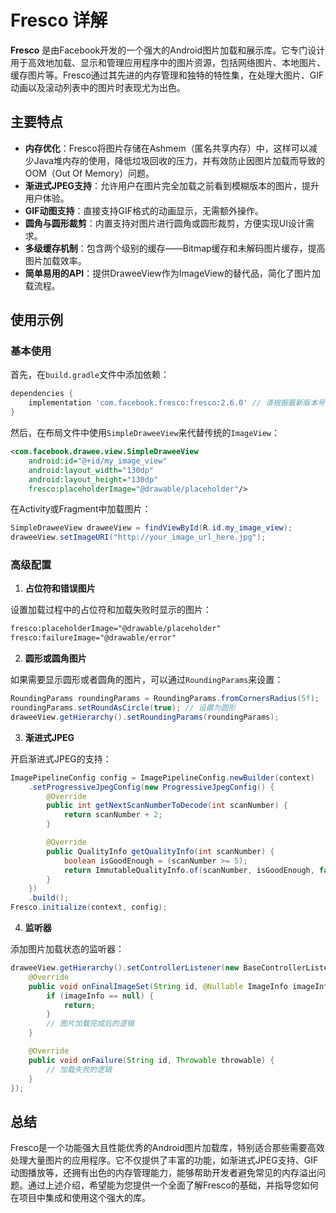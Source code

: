 # Fresco 详解

**Fresco** 是由Facebook开发的一个强大的Android图片加载和展示库。它专门设计用于高效地加载、显示和管理应用程序中的图片资源，包括网络图片、本地图片、缓存图片等。Fresco通过其先进的内存管理和独特的特性集，在处理大图片、GIF动画以及滚动列表中的图片时表现尤为出色。

## 主要特点

- **内存优化**：Fresco将图片存储在Ashmem（匿名共享内存）中，这样可以减少Java堆内存的使用，降低垃圾回收的压力，并有效防止因图片加载而导致的OOM（Out Of Memory）问题。
- **渐进式JPEG支持**：允许用户在图片完全加载之前看到模糊版本的图片，提升用户体验。
- **GIF动图支持**：直接支持GIF格式的动画显示，无需额外操作。
- **圆角与圆形裁剪**：内置支持对图片进行圆角或圆形裁剪，方便实现UI设计需求。
- **多级缓存机制**：包含两个级别的缓存——Bitmap缓存和未解码图片缓存，提高图片加载效率。
- **简单易用的API**：提供DraweeView作为ImageView的替代品，简化了图片加载流程。

## 使用示例

### 基本使用

首先，在`build.gradle`文件中添加依赖：

```gradle
dependencies {
    implementation 'com.facebook.fresco:fresco:2.6.0' // 请根据最新版本号调整
}
```

然后，在布局文件中使用`SimpleDraweeView`来代替传统的`ImageView`：

```xml
<com.facebook.drawee.view.SimpleDraweeView
    android:id="@+id/my_image_view"
    android:layout_width="130dp"
    android:layout_height="130dp"
    fresco:placeholderImage="@drawable/placeholder"/>
```

在Activity或Fragment中加载图片：

```java
SimpleDraweeView draweeView = findViewById(R.id.my_image_view);
draweeView.setImageURI("http://your_image_url_here.jpg");
```

### 高级配置

1. **占位符和错误图片**

设置加载过程中的占位符和加载失败时显示的图片：

```xml
fresco:placeholderImage="@drawable/placeholder"
fresco:failureImage="@drawable/error"
```

2. **圆形或圆角图片**

如果需要显示圆形或者圆角的图片，可以通过`RoundingParams`来设置：

```java
RoundingParams roundingParams = RoundingParams.fromCornersRadius(5f);
roundingParams.setRoundAsCircle(true); // 设置为圆形
draweeView.getHierarchy().setRoundingParams(roundingParams);
```

3. **渐进式JPEG**

开启渐进式JPEG的支持：

```java
ImagePipelineConfig config = ImagePipelineConfig.newBuilder(context)
    .setProgressiveJpegConfig(new ProgressiveJpegConfig() {
        @Override
        public int getNextScanNumberToDecode(int scanNumber) {
            return scanNumber + 2;
        }

        @Override
        public QualityInfo getQualityInfo(int scanNumber) {
            boolean isGoodEnough = (scanNumber >= 5);
            return ImmutableQualityInfo.of(scanNumber, isGoodEnough, false);
        }
    })
    .build();
Fresco.initialize(context, config);
```

4. **监听器**

添加图片加载状态的监听器：

```java
draweeView.getHierarchy().setControllerListener(new BaseControllerListener<ImageInfo>() {
    @Override
    public void onFinalImageSet(String id, @Nullable ImageInfo imageInfo, @Nullable Animatable animatable) {
        if (imageInfo == null) {
            return;
        }
        // 图片加载完成后的逻辑
    }

    @Override
    public void onFailure(String id, Throwable throwable) {
        // 加载失败的逻辑
    }
});
```

## 总结

Fresco是一个功能强大且性能优秀的Android图片加载库，特别适合那些需要高效处理大量图片的应用程序。它不仅提供了丰富的功能，如渐进式JPEG支持、GIF动图播放等，还拥有出色的内存管理能力，能够帮助开发者避免常见的内存溢出问题。通过上述介绍，希望能为您提供一个全面了解Fresco的基础，并指导您如何在项目中集成和使用这个强大的库。